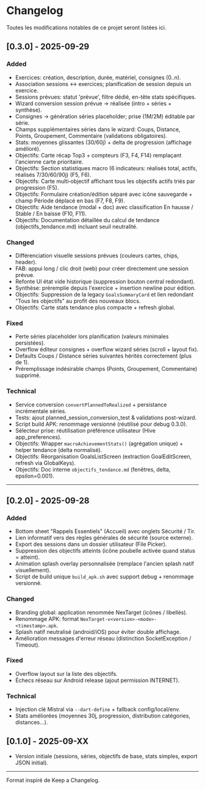 # Changelog

Toutes les modifications notables de ce projet seront listées ici.

## [0.3.0] - 2025-09-29
### Added
- Exercices: création, description, durée, matériel, consignes (0..n).
- Association sessions ↔ exercices; planification de session depuis un exercice.
- Sessions prévues: statut 'prévue', filtre dédié, en-tête stats spécifiques.
- Wizard conversion session prévue → réalisée (intro + séries + synthèse).
- Consignes → génération séries placeholder; prise (1M/2M) éditable par série.
- Champs supplémentaires séries dans le wizard: Coups, Distance, Points, Groupement, Commentaire (validations obligatoires).
- Stats: moyennes glissantes (30/60j) + delta de progression (affichage amélioré).
- Objectifs: Carte récap Top3 + compteurs (F3, F4, F14) remplaçant l'ancienne carte prioritaire.
- Objectifs: Section statistiques macro (6 indicateurs: réalisés total, actifs, réalisés 7/30/60/90j) (F5, F6).
- Objectifs: Carte multi‑objectif affichant tous les objectifs actifs triés par progression (F5).
- Objectifs: Formulaire création/édition séparé avec icône sauvegarde + champ Période déplacé en bas (F7, F8, F9).
- Objectifs: Aide tendance (modal + doc) avec classification En hausse / Stable / En baisse (F10, F11).
- Objectifs: Documentation détaillée du calcul de tendance (objectifs_tendance.md) incluant seuil neutralité.

### Changed
- Différenciation visuelle sessions prévues (couleurs cartes, chips, header).
- FAB: appui long / clic droit (web) pour créer directement une session prévue.
- Refonte UI état vide historique (suppression bouton central redondant).
- Synthèse: préremplie depuis l'exercice + insertion newline pour édition.
- Objectifs: Suppression de la legacy `GoalsSummaryCard` et lien redondant "Tous les objectifs" au profit des nouveaux blocs.
- Objectifs: Carte stats tendance plus compacte + refresh global.

### Fixed
- Perte séries placeholder lors planification (valeurs minimales persistées).
- Overflow éditeur consignes + overflow wizard séries (scroll + layout fix).
- Defaults Coups / Distance séries suivantes hérités correctement (plus de 1).
- Préremplissage indésirable champs (Points, Groupement, Commentaire) supprimé.

### Technical
- Service conversion `convertPlannedToRealized` + persistance incrémentale séries.
- Tests: ajout planned_session_conversion_test & validations post-wizard.
- Script build APK: renommage versionné (réutilisé pour debug 0.3.0).
- Sélecteur prise: réutilisation préférence utilisateur (Hive app_preferences).
- Objectifs: Wrapper `macroAchievementStats()` (agrégation unique) + helper tendance (delta normalisé).
- Objectifs: Réorganisation GoalsListScreen (extraction GoalEditScreen, refresh via GlobalKeys).
- Objectifs: Doc interne `objectifs_tendance.md` (fenêtres, delta, epsilon=0.001).

---

## [0.2.0] - 2025-09-28
### Added
- Bottom sheet "Rappels Essentiels" (Accueil) avec onglets Sécurité / Tir.
- Lien informatif vers des règles générales de sécurité (source externe).
- Export des sessions dans un dossier utilisateur (File Picker).
- Suppression des objectifs atteints (icône poubelle activée quand status = atteint).
- Animation splash overlay personnalisée (remplace l'ancien splash natif visuellement).
- Script de build unique `build_apk.sh` avec support debug + renommage versionné.

### Changed
- Branding global: application renommée NexTarget (icônes / libellés).
- Renommage APK: format `NexTarget-v<version>-<mode>-<timestamp>.apk`.
- Splash natif neutralisé (android/iOS) pour éviter double affichage.
- Amélioration messages d'erreur réseau (distinction SocketException / Timeout).

### Fixed
- Overflow layout sur la liste des objectifs.
- Échecs réseau sur Android release (ajout permission INTERNET).

### Technical
- Injection clé Mistral via `--dart-define` + fallback config/local/env.
- Stats améliorées (moyennes 30j, progression, distribution catégories, distances...).

## [0.1.0] - 2025-09-XX
- Version initiale (sessions, séries, objectifs de base, stats simples, export JSON initial).

---
Format inspiré de Keep a Changelog.
